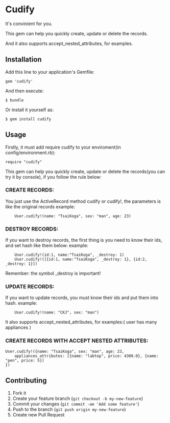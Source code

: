 # Cudify

It's convinient for you.

This gem can help you quickly create, update or delete the records.

And it also supports accept_nested_attributes, for examples.

## Installation

Add this line to your application's Gemfile:

    gem 'cudify'

And then execute:

    $ bundle

Or install it yourself as:

    $ gem install cudify

## Usage
Firstly, it must add require cudify to your enviroment(in config/environment.rb):

    require "cudify"

This gem can help you quickly create, update or delete the records(you can try it by console), if you follow the rule below:

### CREATE RECORDS:
You just use the ActiveRecord method cudify or cudify!, the parameters is like the original records
example:

		User.cudify!(name: "TsaiKoga", sex: "man", age: 23)

### DESTROY RECORDS:
If you want to destroy records, the first thing is you need to know their ids, and set hash like them below:
example:

		User.cudify!(id:1, name:"TsaiKoga", _destroy: 1)
		User.cudify!([{id:1, name:"TsaiKoga", _destroy: 1}, {id:2, _destroy: 1}])

Remember: the symbol _destroy is important!

### UPDATE RECORDS:
If you want to update records, you must know their ids and put them into hash.
example:

		User.cudify!(name: "CKJ", sex: "man")

It also supports accept_nested_attributes, for examples:( user has many appliances )

### CREATE RECORDS WITH ACCEPT NESTED ATTRIBUTES:

	User.cudify!({name: "TsaiKoga", sex: "man", age: 23, 
		appliances_attributes: [{name: "labtop", price: 4300.0}, {name: "pen", price: 5}]
	})

## Contributing

1. Fork it
2. Create your feature branch (`git checkout -b my-new-feature`)
3. Commit your changes (`git commit -am 'Add some feature'`)
4. Push to the branch (`git push origin my-new-feature`)
5. Create new Pull Request
